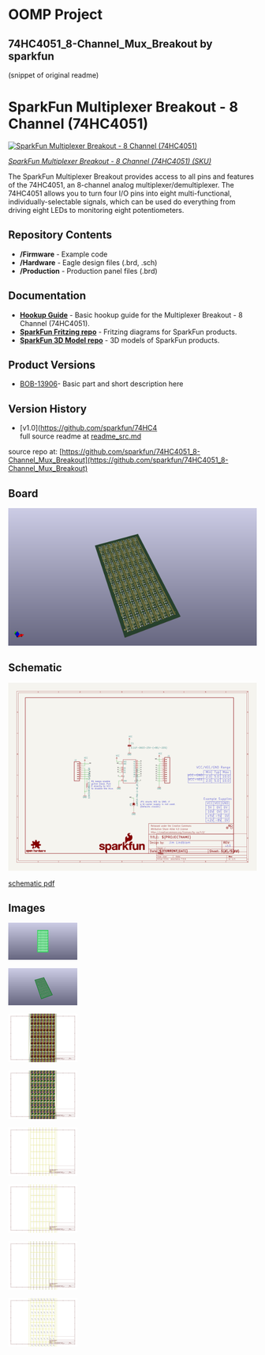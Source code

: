 # OOMP Project  
## 74HC4051_8-Channel_Mux_Breakout  by sparkfun  
  
(snippet of original readme)  
  
SparkFun Multiplexer Breakout - 8 Channel (74HC4051)  
========================================  
  
[![SparkFun Multiplexer Breakout - 8 Channel (74HC4051)](https://cdn.sparkfun.com//assets/parts/1/1/5/6/3/13906-01.jpg)](https://www.sparkfun.com/products/13906)  
  
[*SparkFun Multiplexer Breakout - 8 Channel (74HC4051) (SKU)*](https://www.sparkfun.com/products/13906)  
  
The SparkFun Multiplexer Breakout provides access to all pins and features of the 74HC4051, an 8-channel analog multiplexer/demultiplexer. The 74HC4051 allows you to turn four I/O pins into eight multi-functional, individually-selectable signals, which can be used do everything from driving eight LEDs to monitoring eight potentiometers.  
  
Repository Contents  
-------------------  
  
* **/Firmware** - Example code   
* **/Hardware** - Eagle design files (.brd, .sch)  
* **/Production** - Production panel files (.brd)  
  
Documentation  
--------------  
* **[Hookup Guide](https://learn.sparkfun.com/tutorials/multiplexer-breakout-hookup-guide)** - Basic hookup guide for the Multiplexer Breakout - 8 Channel (74HC4051).  
* **[SparkFun Fritzing repo](https://github.com/sparkfun/Fritzing_Parts)** - Fritzing diagrams for SparkFun products.  
* **[SparkFun 3D Model repo](https://github.com/sparkfun/3D_Models)** - 3D models of SparkFun products.   
  
Product Versions  
----------------  
* [BOB-13906](https://www.sparkfun.com/products/13906)- Basic part and short description here  
  
Version History  
---------------  
* [v1.0](https://github.com/sparkfun/74HC4  
  full source readme at [readme_src.md](readme_src.md)  
  
source repo at: [https://github.com/sparkfun/74HC4051_8-Channel_Mux_Breakout](https://github.com/sparkfun/74HC4051_8-Channel_Mux_Breakout)  
## Board  
  
[![working_3d.png](working_3d_600.png)](working_3d.png)  
## Schematic  
  
[![working_schematic.png](working_schematic_600.png)](working_schematic.png)  
  
[schematic pdf](working_schematic.pdf)  
## Images  
  
[![working_3D_bottom.png](working_3D_bottom_140.png)](working_3D_bottom.png)  
  
[![working_3D_top.png](working_3D_top_140.png)](working_3D_top.png)  
  
[![working_assembly_page_01.png](working_assembly_page_01_140.png)](working_assembly_page_01.png)  
  
[![working_assembly_page_02.png](working_assembly_page_02_140.png)](working_assembly_page_02.png)  
  
[![working_assembly_page_03.png](working_assembly_page_03_140.png)](working_assembly_page_03.png)  
  
[![working_assembly_page_04.png](working_assembly_page_04_140.png)](working_assembly_page_04.png)  
  
[![working_assembly_page_05.png](working_assembly_page_05_140.png)](working_assembly_page_05.png)  
  
[![working_assembly_page_06.png](working_assembly_page_06_140.png)](working_assembly_page_06.png)  
